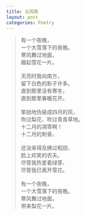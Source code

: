 ```yaml
---
title: 北风南
layout: post
categories: Poetry
---
```

>有一个夜晚，<br>一个大雪落下的夜晚。<br>寒风舞过地面，<br>踢起雪花一片。<br><br>天亮时我向南方，<br>留下白色的影子许多。<br>直到那里没有寒冬，<br>直到那里春暖花开。<br><br>笨拙地伪装成四月的风，<br>吹过梨花、吹过青青草地。<br>十二月的凋零啊！<br>十二月的刺骨。<br><br>还没来得及拂过稻田、<br>脸上欢笑的农夫。<br>尽管我热爱着绿芽、<br>尽管我已离开雪花。<br><br>有一个夜晚，<br>一个大雪落下的夜晚。<br>寒风舞过地面，<br>带来梨花一片。